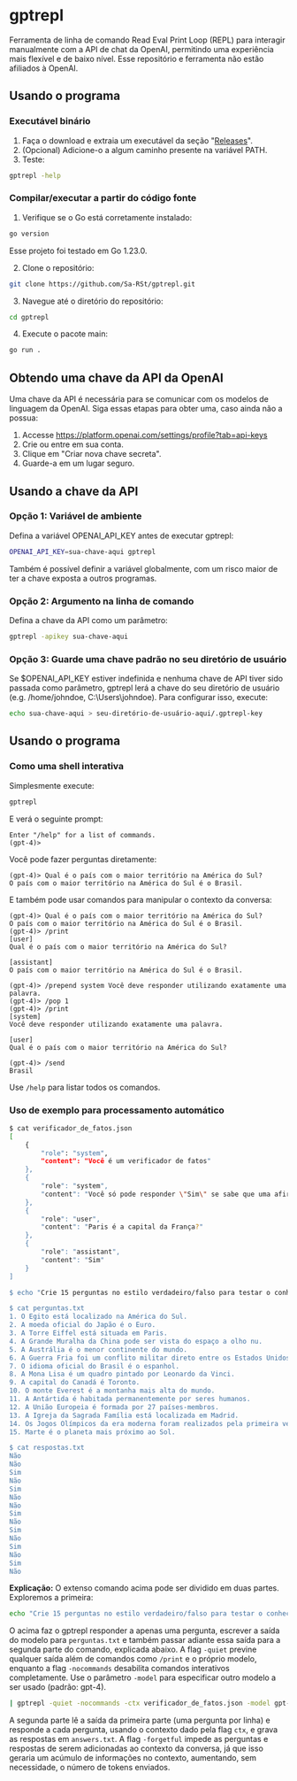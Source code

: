 # gptrepl
Ferramenta de linha de comando Read Eval Print Loop (REPL) para interagir manualmente com a API de chat da OpenAI, permitindo uma experiência mais flexível e de baixo nível. Esse repositório e ferramenta não estão afiliados à OpenAI.  

## Usando o programa

### Executável binário

1. Faça o download e extraia um executável da seção "[Releases](https://github.com/Sa-RSt/gptrepl/releases)".
1. (Opcional) Adicione-o a algum caminho presente na variável PATH.
1. Teste:
```bash
gptrepl -help
```

### Compilar/executar a partir do código fonte
1. Verifique se o Go está corretamente instalado:
```bash
go version
```
Esse projeto foi testado em Go 1.23.0.

2. Clone o repositório:
```bash
git clone https://github.com/Sa-RSt/gptrepl.git
```
3. Navegue até o diretório do repositório:
```bash
cd gptrepl
```
4. Execute o pacote main:
```bash
go run .
```

## Obtendo uma chave da API da OpenAI
Uma chave da API é necessária para se comunicar com os modelos de linguagem da OpenAI. Siga essas etapas para obter uma, caso ainda não a possua:

1. Accesse https://platform.openai.com/settings/profile?tab=api-keys
1. Crie ou entre em sua conta.
1. Clique em "Criar nova chave secreta".
1. Guarde-a em um lugar seguro.

## Usando a chave da API
### Opção 1: Variável de ambiente
Defina a variável OPENAI_API_KEY antes de executar gptrepl:
```bash
OPENAI_API_KEY=sua-chave-aqui gptrepl
```
Também é possível definir a variável globalmente, com um risco maior de ter a chave exposta a outros programas.

### Opção 2: Argumento na linha de comando
Defina a chave da API como um parâmetro:
```bash
gptrepl -apikey sua-chave-aqui
```

### Opção 3: Guarde uma chave padrão no seu diretório de usuário
Se $OPENAI_API_KEY estiver indefinida e nenhuma chave de API tiver sido passada como parâmetro, gptrepl lerá a chave do seu diretório de usuário (e.g. /home/johndoe, C:\\Users\\johndoe). Para configurar isso, execute:
```bash
echo sua-chave-aqui > seu-diretório-de-usuário-aqui/.gptrepl-key
```

## Usando o programa
### Como uma shell interativa
Simplesmente execute:
```bash
gptrepl
```
E verá o seguinte prompt:
```
Enter "/help" for a list of commands.
(gpt-4)>
```
Você pode fazer perguntas diretamente:
```
(gpt-4)> Qual é o país com o maior território na América do Sul?
O país com o maior território na América do Sul é o Brasil.
```
E também pode usar comandos para manipular o contexto da conversa:
```
(gpt-4)> Qual é o país com o maior território na América do Sul?
O país com o maior território na América do Sul é o Brasil.
(gpt-4)> /print
[user]
Qual é o país com o maior território na América do Sul?

[assistant]
O país com o maior território na América do Sul é o Brasil.

(gpt-4)> /prepend system Você deve responder utilizando exatamente uma palavra.
(gpt-4)> /pop 1
(gpt-4)> /print
[system]
Você deve responder utilizando exatamente uma palavra.

[user]
Qual é o país com o maior território na América do Sul?

(gpt-4)> /send
Brasil
```
Use `/help` para listar todos os comandos.

### Uso de exemplo para processamento automático
```bash
$ cat verificador_de_fatos.json
[
    {
        "role": "system",
        "content": "Você é um verificador de fatos"
    },
    {
        "role": "system",
        "content": "Você só pode responder \"Sim\" se sabe que uma afirmação é verdadeira, \"Não\" se sabe que é falsa ou \"Impossível\" se não há informação suficiente."
    },
    {
        "role": "user",
        "content": "Paris é a capital da França?"
    },
    {
        "role": "assistant",
        "content": "Sim"
    }
]

$ echo "Crie 15 perguntas no estilo verdadeiro/falso para testar o conhecimento de mundo geral de uma pessoa, separadas somente por quebras de linha. Não inclua as respostas de forma alguma." | gptrepl -quiet -nocommands -model gpt-4o | tee perguntas.txt | gptrepl -quiet -nocommands -ctx verificador_de_fatos.json -model gpt-4o -forgetful > respostas.txt

$ cat perguntas.txt
1. O Egito está localizado na América do Sul.
2. A moeda oficial do Japão é o Euro.
3. A Torre Eiffel está situada em Paris.
4. A Grande Muralha da China pode ser vista do espaço a olho nu.
5. A Austrália é o menor continente do mundo.
6. A Guerra Fria foi um conflito militar direto entre os Estados Unidos e a União Soviética.
7. O idioma oficial do Brasil é o espanhol.
8. A Mona Lisa é um quadro pintado por Leonardo da Vinci.
9. A capital do Canadá é Toronto.
10. O monte Everest é a montanha mais alta do mundo.
11. A Antártida é habitada permanentemente por seres humanos.
12. A União Europeia é formada por 27 países-membros.
13. A Igreja da Sagrada Família está localizada em Madrid.
14. Os Jogos Olímpicos da era moderna foram realizados pela primeira vez na Grécia em 1896.
15. Marte é o planeta mais próximo ao Sol.

$ cat respostas.txt
Não
Não
Sim
Não
Sim
Não
Não
Sim
Não
Sim
Não
Sim
Não
Sim
Não
```
**Explicação:** O extenso comando acima pode ser dividido em duas partes. Exploremos a primeira:
```bash
echo "Crie 15 perguntas no estilo verdadeiro/falso para testar o conhecimento de mundo geral de uma pessoa, separadas somente por quebras de linha. Não inclua as respostas de forma alguma." | gptrepl -quiet -nocommands -model gpt-4o | tee perguntas.txt
```
O acima faz o gptrepl responder a apenas uma pergunta, escrever a saída do modelo para `perguntas.txt` e também passar adiante essa saída para a segunda parte do comando, explicada abaixo. A flag `-quiet` previne qualquer saída além de comandos como `/print` e o próprio modelo, enquanto a flag `-nocommands` desabilita comandos interativos completamente. Use o parâmetro `-model` para especificar outro modelo a ser usado (padrão: gpt-4). 
```bash
| gptrepl -quiet -nocommands -ctx verificador_de_fatos.json -model gpt-4o -forgetful > respostas.txt
```
A segunda parte lê a saída da primeira parte (uma pergunta por linha) e responde a cada pergunta, usando o contexto dado pela flag `ctx`, e grava as respostas em `answers.txt`. A flag `-forgetful` impede as perguntas e respostas de serem adicionadas ao contexto da conversa, já que isso geraria um acúmulo de informações no contexto, aumentando, sem necessidade, o número de tokens enviados.
